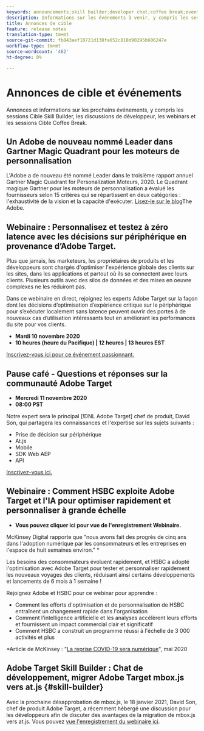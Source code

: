 ```yaml
---
keywords: announcements;skill builder;developer chat;coffee break;events
description: Informations sur les événements à venir, y compris les sessions Cible Skill Builder, les discussions avec les développeurs, les webinars et les sessions Cible Coffee Break.
title: Annonces de cible
feature: release notes
translation-type: tm+mt
source-git-commit: fb843aef10721d138fa652c818d90295b606247e
workflow-type: tm+mt
source-wordcount: '462'
ht-degree: 0%

---
```



# Annonces de cible et événements

Annonces et informations sur les prochains événements, y compris les sessions Cible Skill Builder, les discussions de développeur, les webinars et les sessions Cible Coffee Break.

## Un Adobe de nouveau nommé Leader dans Gartner Magic Quadrant pour les moteurs de personnalisation

L&#39;Adobe a de nouveau été nommé Leader dans le troisième rapport annuel Gartner Magic Quadrant for Personalization Moteurs, 2020. Le Quadrant magique Gartner pour les moteurs de personnalisation a évalué les fournisseurs selon 15 critères qui se répartissent en deux catégories : l&#39;exhaustivité de la vision et la capacité d&#39;exécuter. [Lisez-le sur le blog](https://theblog.adobe.com/adobe-again-named-leader-in-gartner-magic-quadrant-for-personalization-engines/)The Adobe.

## Webinaire : Personnalisez et testez à zéro latence avec les décisions sur périphérique en provenance d’Adobe Target.

Plus que jamais, les marketeurs, les propriétaires de produits et les développeurs sont chargés d&#39;optimiser l&#39;expérience globale des clients sur les sites, dans les applications et partout où ils se connectent avec leurs clients. Plusieurs outils avec des silos de données et des mises en oeuvre complexes ne les réduiront pas.

Dans ce webinaire en direct, rejoignez les experts Adobe Target sur la façon dont les décisions d’optimisation d’expérience critique sur le périphérique pour s’exécuter localement sans latence peuvent ouvrir des portes à de nouveaux cas d’utilisation intéressants tout en améliorant les performances du site pour vos clients.

* **Mardi 10 novembre 2020**
* **10 heures (heure du Pacifique) | 12 heures | 13 heures EST**

[Inscrivez-vous ici pour ce événement passionnant.](https://www.adobeeventsonline.com/Target/2020/OnDeviceDecisions/invite.html)

## Pause café - Questions et réponses sur la communauté Adobe Target

* **Mercredi 11 novembre 2020**
* **08:00 PST**

Notre expert sera le principal [!DNL Adobe Target] chef de produit, David Son, qui partagera les connaissances et l&#39;expertise sur les sujets suivants :

* Prise de décision sur périphérique
* At.js
* Mobile
* SDK Web AEP
* API

[Inscrivez-vous ici.](https://adobe.ly/2H3MBX9)

## Webinaire : Comment HSBC exploite Adobe Target et l&#39;IA pour optimiser rapidement et personnaliser à grande échelle

* **Vous pouvez cliquer ici pour vue de l&#39;enregistrement [](https://seminars.adobeconnect.com/ps4ozlg7qfdy/?proto=true)Webinaire.**

McKinsey Digital rapporte que &quot;nous avons fait des progrès de cinq ans dans l&#39;adoption numérique par les consommateurs et les entreprises en l&#39;espace de huit semaines environ.&quot; *

Les besoins des consommateurs évoluent rapidement, et HSBC a adopté l&#39;optimisation avec Adobe Target pour tester et personnaliser rapidement les nouveaux voyages des clients, réduisant ainsi certains développements et lancements de 6 mois à 1 semaine !

Rejoignez Adobe et HSBC pour ce webinar pour apprendre :

* Comment les efforts d&#39;optimisation et de personnalisation de HSBC entraînent un changement rapide dans l&#39;organisation
* Comment l&#39;intelligence artificielle et les analyses accélèrent leurs efforts et fournissent un impact commercial clair et significatif
* Comment HSBC a construit un programme réussi à l&#39;échelle de 3 000 activités et plus

*Article de McKinsey : &quot;[La reprise COVID-19 sera numérique](https://www.mckinsey.com/business-functions/mckinsey-digital/our-insights/the-covid-19-recovery-will-be-digital-a-plan-for-the-first-90-days#)&quot;, mai 2020

## Adobe Target Skill Builder : Chat de développement, migrer Adobe Target mbox.js vers at.js {#skill-builder}

Avec la prochaine désapprobation de mbox.js, le 18 janvier 2021, David Son, chef de produit Adobe Target, a récemment hébergé une discussion pour les développeurs afin de discuter des avantages de la migration de mbox.js vers at.js. Vous pouvez [vue l&#39;enregistrement du webinaire ici](https://seminars.adobeconnect.com/ptdo6mfo6qn6/?proto=true).